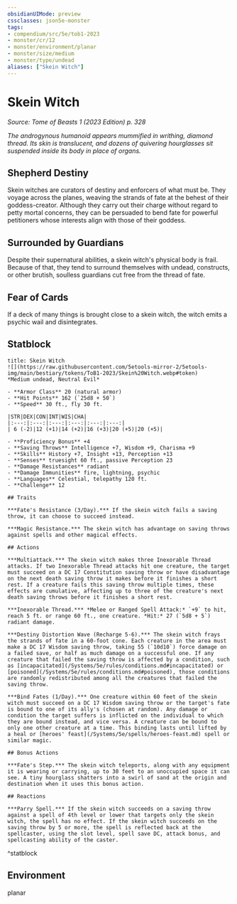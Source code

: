 ```yaml
---
obsidianUIMode: preview
cssclasses: json5e-monster
tags:
- compendium/src/5e/tob1-2023
- monster/cr/12
- monster/environment/planar
- monster/size/medium
- monster/type/undead
aliases: ["Skein Witch"]
---
```

# Skein Witch
*Source: Tome of Beasts 1 (2023 Edition) p. 328*  

*The androgynous humanoid appears mummified in writhing, diamond thread. Its skin is translucent, and dozens of quivering hourglasses sit suspended inside its body in place of organs.*

## Shepherd Destiny

Skein witches are curators of destiny and enforcers of what must be. They voyage across the planes, weaving the strands of fate at the behest of their goddess-creator. Although they carry out their charge without regard to petty mortal concerns, they can be persuaded to bend fate for powerful petitioners whose interests align with those of their goddess.

## Surrounded by Guardians

Despite their supernatural abilities, a skein witch's physical body is frail. Because of that, they tend to surround themselves with undead, constructs, or other brutish, soulless guardians cut free from the thread of fate.

## Fear of Cards

If a deck of many things is brought close to a skein witch, the witch emits a psychic wail and disintegrates.

## Statblock

```ad-statblock
title: Skein Witch
![](https://raw.githubusercontent.com/5etools-mirror-2/5etools-img/main/bestiary/tokens/ToB1-2023/Skein%20Witch.webp#token)
*Medium undead, Neutral Evil*

- **Armor Class** 20 (natural armor)
- **Hit Points** 162 (`25d8 + 50`)
- **Speed** 30 ft., fly 30 ft.

|STR|DEX|CON|INT|WIS|CHA|
|:---:|:---:|:---:|:---:|:---:|:---:|
| 6 (-2)|12 (+1)|14 (+2)|16 (+3)|20 (+5)|20 (+5)|

- **Proficiency Bonus** +4
- **Saving Throws** Intelligence +7, Wisdom +9, Charisma +9
- **Skills** History +7, Insight +13, Perception +13
- **Senses** truesight 60 ft., passive Perception 23
- **Damage Resistances** radiant
- **Damage Immunities** fire, lightning, psychic
- **Languages** Celestial, telepathy 120 ft.
- **Challenge** 12

## Traits

***Fate's Resistance (3/Day).*** If the skein witch fails a saving throw, it can choose to succeed instead.

***Magic Resistance.*** The skein witch has advantage on saving throws against spells and other magical effects.

## Actions

***Multiattack.*** The skein witch makes three Inexorable Thread attacks. If two Inexorable Thread attacks hit one creature, the target must succeed on a DC 17 Constitution saving throw or have disadvantage on the next death saving throw it makes before it finishes a short rest. If a creature fails this saving throw multiple times, these effects are cumulative, affecting up to three of the creature's next death saving throws before it finishes a short rest.

***Inexorable Thread.*** *Melee or Ranged Spell Attack:* `+9` to hit, reach 5 ft. or range 60 ft., one creature. *Hit:* 27 (`5d8 + 5`) radiant damage.

***Destiny Distortion Wave (Recharge 5-6).*** The skein witch frays the strands of fate in a 60-foot cone. Each creature in the area must make a DC 17 Wisdom saving throw, taking 55 (`10d10`) force damage on a failed save, or half as much damage on a successful one. If any creature that failed the saving throw is affected by a condition, such as [incapacitated](/Systems/5e/rules/conditions.md#incapacitated) or [poisoned](/Systems/5e/rules/conditions.md#poisoned), those conditions are randomly redistributed among all the creatures that failed the saving throw.

***Bind Fates (1/Day).*** One creature within 60 feet of the skein witch must succeed on a DC 17 Wisdom saving throw or the target's fate is bound to one of its ally's (chosen at random). Any damage or condition the target suffers is inflicted on the individual to which they are bound instead, and vice versa. A creature can be bound to only one other creature at a time. This binding lasts until lifted by a heal or [heroes' feast](/Systems/5e/spells/heroes-feast.md) spell or similar magic.

## Bonus Actions

***Fate's Step.*** The skein witch teleports, along with any equipment it is wearing or carrying, up to 30 feet to an unoccupied space it can see. A tiny hourglass shatters into a swirl of sand at the origin and destination when it uses this bonus action.

## Reactions

***Parry Spell.*** If the skein witch succeeds on a saving throw against a spell of 4th level or lower that targets only the skein witch, the spell has no effect. If the skein witch succeeds on the saving throw by 5 or more, the spell is reflected back at the spellcaster, using the slot level, spell save DC, attack bonus, and spellcasting ability of the caster.
```
^statblock

## Environment

planar
